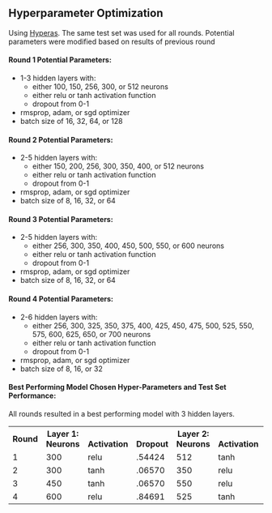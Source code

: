 ## Hyperparameter Optimization
Using [Hyperas](https://github.com/maxpumperla/hyperas). The same test set was used for all rounds. Potential parameters were modified based on results of previous round

#### Round 1 Potential Parameters:
- 1-3 hidden layers with: 
	- either 100, 150, 256, 300, or 512 neurons
	- either relu or tanh activation function
	- dropout from 0-1
- rmsprop, adam, or sgd optimizer
- batch size of 16, 32, 64, or 128

#### Round 2 Potential Parameters:
- 2-5 hidden layers with: 
	- either 150, 200, 256, 300, 350, 400, or 512 neurons
	- either relu or tanh activation function
	- dropout from 0-1
- rmsprop, adam, or sgd optimizer
- batch size of 8, 16, 32, or 64

#### Round 3 Potential Parameters:
- 2-5 hidden layers with: 
	- either 256, 300, 350, 400, 450, 500, 550, or 600 neurons
	- either relu or tanh activation function
	- dropout from 0-1
- rmsprop, adam, or sgd optimizer
- batch size of 8, 16, 32, or 64

#### Round 4 Potential Parameters:
- 2-6 hidden layers with: 
	- either 256, 300, 325, 350, 375, 400, 425, 450, 475, 500, 525, 550, 575, 600, 625, 650, or 700 neurons
	- either relu or tanh activation function
	- dropout from 0-1
- rmsprop, adam, or sgd optimizer
- batch size of 8, 16, or 32

#### Best Performing Model Chosen Hyper-Parameters and Test Set Performance:
All rounds resulted in a best performing model with 3 hidden layers.

<table><tr><th>Round</th><th>Layer 1:<br>Neurons<br></th><th><br>Activation<br></th><th><br>Dropout</th><th>Layer 2:<br>Neurons<br></th><th><br>Activation<br></th><th><br>Dropout<br></th><th>Layer 3:<br>Neurons<br></th><th><br>Activation</th><th><br>Dropout<br></th><th>Optimizer</th><th>Batch Size</th><th>Test Set Accuracy</th></tr><tr><td>1</td><td>300</td><td>relu</td><td>.54424</td><td>512</td><td>tanh</td><td>.43404</td><td>300</td><td>relu</td><td>.69751</td><td>rmsprop</td><td>16</td><td>0.9259259281335054</td></tr><tr><td>2</td><td>300</td><td>tanh</td><td>.06570</td><td>350</td><td>relu</td><td>.73664</td><td>512</td><td>relu</td><td>.78715</td><td>adam</td><td>16</td><td>0.9351851851851852</td></tr><tr><td>3</td><td>450</td><td>tanh</td><td>.06570</td><td>550</td><td>relu</td><td>.73664</td><td>600</td><td>relu</td><td>.78715</td><td>adam</td><td>16</td><td>0.907407405199828</td></tr><tr><td>4</td><td>600</td><td>relu</td><td>.84691</td><td>525</td><td>tanh</td><td>.32104</td><td>575</td><td>relu</td><td>.59487</td><td>rmsprop</td><td>8</td><td>0.8703703725779498</td></tr></table>